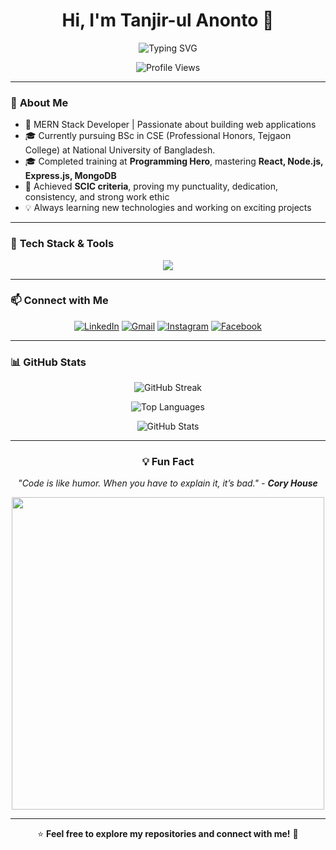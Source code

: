 <h1 align="center">Hi, I'm Tanjir-ul Anonto 👋</h1>

<p align="center">
  <img src="https://readme-typing-svg.herokuapp.com?font=Fira+Code&size=22&pause=1000&color=58A6FF&center=true&vCenter=true&width=435&lines=MERN+Stack+Web+Developer;Always+Learning+New+Tech!🚀" alt="Typing SVG" />
</p>

<p align="center">
  <img src="https://komarev.com/ghpvc/?username=YourUsername&label=Profile%20Views&color=blue&style=flat" alt="Profile Views" />
</p>

---

### 🌟 **About Me**
- 🚀 MERN Stack Developer | Passionate about building web applications
- 🎓 Currently pursuing BSc in CSE (Professional Honors, Tejgaon College) at National University of Bangladesh.
- 🎓 Completed training at **Programming Hero**, mastering **React, Node.js, Express.js, MongoDB**  
- 🎯 Achieved **SCIC criteria**, proving my punctuality, dedication, consistency, and strong work ethic
- 💡 Always learning new technologies and working on exciting projects  

---

### 🚀 **Tech Stack & Tools**
<p align="center">
  <img src="https://skillicons.dev/icons?i=html,css,tailwind,js,react,nodejs,express,mongodb,firebase,git,github,vscode" />
</p>

---

### 📫 **Connect with Me**
<p align="center">
  <a href="https://www.linkedin.com/in/tanjir-ul-anonto/"><img src="https://img.shields.io/badge/LinkedIn-%230A66C2.svg?style=for-the-badge&logo=linkedin&logoColor=white" alt="LinkedIn" /></a>
  <a href="mailto:tanjirulanonto48@gmail.com"><img src="https://img.shields.io/badge/Gmail-D14836.svg?style=for-the-badge&logo=gmail&logoColor=white" alt="Gmail" /></a>
  <a href="https://www.instagram.com/tanjir_ul_islam/"><img src="https://img.shields.io/badge/Instagram-E4405F.svg?style=for-the-badge&logo=instagram&logoColor=white" alt="Instagram" /></a>
  <a href="https://www.facebook.com/tanjir.anonto/"><img src="https://img.shields.io/badge/Facebook-1877F2.svg?style=for-the-badge&logo=facebook&logoColor=white" alt="Facebook" /></a>

</p>

---

### 📊 **GitHub Stats**
<p align="center">
  <img src="https://github-readme-streak-stats.herokuapp.com/?user=ANONTO96&theme=github-dark&hide_border=true&ring=FFA500&fire=FFA500&currStreakLabel=FFA500" alt="GitHub Streak" />
</p>
<p align="center">
  <img src="https://github-readme-stats.vercel.app/api/top-langs/?username=ANONTO96&layout=compact&theme=radical&hide_border=true" alt="Top Languages" />
</p>
<p align="center">
  <img src="https://github-readme-stats.vercel.app/api?username=ANONTO96&show_icons=true&theme=radical&hide_border=true" alt="GitHub Stats" />
</p>

---

<h3 align="center">💡 Fun Fact</h3>

<p align="center">
  <em>"Code is like humor. When you have to explain it, it’s bad." - <strong>Cory House</strong></em>
</p>

<p align="center">
  <img src="https://media.giphy.com/media/qgQUggAC3Pfv687qPC/giphy.gif" width="500">
</p>

---

<p align="center">
  ⭐ <strong>Feel free to explore my repositories and connect with me!</strong> 🚀
</p>
